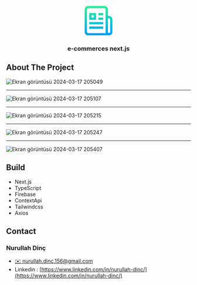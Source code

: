 


<div align="center">
  <a href="https://github.com/github_username/repo_name">
    <img src="https://raw.githubusercontent.com/enesdmc0/react-country-info/main/images/logo.png" alt="Logo" width="80" height="80">
  </a>
<h3 align="center">e-commerces next.js</h3>
</div>



## About The Project
 
 

![Ekran görüntüsü 2024-03-17 205049](https://github.com/NurullahDnc/e-commerces-next.js/assets/150585098/f72dcac5-8fe9-4c03-b043-523def66ca18)

<hr/>
   
![Ekran görüntüsü 2024-03-17 205107](https://github.com/NurullahDnc/e-commerces-next.js/assets/150585098/2810a5d6-ab1d-431b-b5bc-edb4da2b82a0)

<hr/>

 
![Ekran görüntüsü 2024-03-17 205215](https://github.com/NurullahDnc/e-commerces-next.js/assets/150585098/45adb549-ca55-428c-b10e-98f3b0fa84eb)

<hr/>

  
![Ekran görüntüsü 2024-03-17 205247](https://github.com/NurullahDnc/e-commerces-next.js/assets/150585098/526e3338-aa4b-4ad2-8b9a-a6d808d6f0ce)

<hr/>

  
![Ekran görüntüsü 2024-03-17 205407](https://github.com/NurullahDnc/e-commerces-next.js/assets/150585098/0cd4b4a6-ea0c-41eb-95bb-db6acf91a61a)



  ## Build
  - Next.js
  - TypeScript
  - Firebase
  - ContextApi  
  - Tailwindcss
  - Axios
  


  ## Contact

  ### Nurullah Dinç

  - [ ✉️ nurullah.dinc.156@gmail.com]()
  - Linkedin : [https://www.linkedin.com/in/nurullah-dinc/](https://www.linkedin.com/in/nurullah-dinc/)
